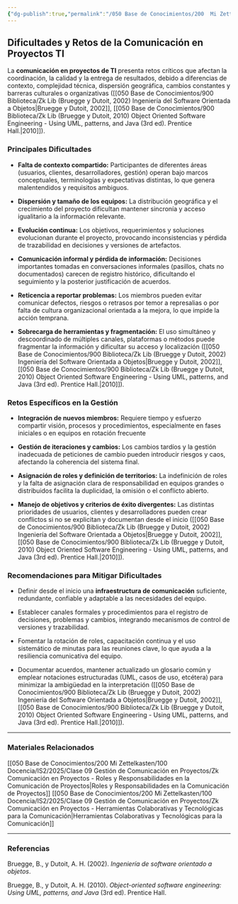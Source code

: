 ```yaml
---
{"dg-publish":true,"permalink":"/050 Base de Conocimientos/200  Mi Zettelkasten/100 Docencia/IS2/2025/Clase 09 Gestión de Comunicación en Proyectos/Zk Comunicación en Proyectos - Dificultades y Retos de la Comunicación en Proyectos TI/","tags":["#definir"]}
---
```


## Dificultades y Retos de la Comunicación en Proyectos TI

La **comunicación en proyectos de TI** presenta retos críticos que afectan la coordinación, la calidad y la entrega de resultados, debido a diferencias de contexto, complejidad técnica, dispersión geográfica, cambios constantes y barreras culturales o organizativas ([[050 Base de Conocimientos/900 Biblioteca/Zk Lib (Bruegge y Dutoit, 2002) Ingeniería del Software Orientada a Objetos\|Bruegge y Dutoit, 2002]], [[050 Base de Conocimientos/900 Biblioteca/Zk Lib (Bruegge y Dutoit, 2010) Object Oriented Software Engineering -  Using UML, patterns, and Java (3rd ed). Prentice Hall.\|2010]]).

### Principales Dificultades

- **Falta de contexto compartido:** Participantes de diferentes áreas (usuarios, clientes, desarrolladores, gestión) operan bajo marcos conceptuales, terminologías y expectativas distintas, lo que genera malentendidos y requisitos ambiguos.
    
- **Dispersión y tamaño de los equipos:** La distribución geográfica y el crecimiento del proyecto dificultan mantener sincronía y acceso igualitario a la información relevante.
    
- **Evolución continua:** Los objetivos, requerimientos y soluciones evolucionan durante el proyecto, provocando inconsistencias y pérdida de trazabilidad en decisiones y versiones de artefactos.
    
- **Comunicación informal y pérdida de información:** Decisiones importantes tomadas en conversaciones informales (pasillos, chats no documentados) carecen de registro histórico, dificultando el seguimiento y la posterior justificación de acuerdos.
    
- **Reticencia a reportar problemas:** Los miembros pueden evitar comunicar defectos, riesgos o retrasos por temor a represalias o por falta de cultura organizacional orientada a la mejora, lo que impide la acción temprana.
    
- **Sobrecarga de herramientas y fragmentación:** El uso simultáneo y descoordinado de múltiples canales, plataformas o métodos puede fragmentar la información y dificultar su acceso y localización ([[050 Base de Conocimientos/900 Biblioteca/Zk Lib (Bruegge y Dutoit, 2002) Ingeniería del Software Orientada a Objetos\|Bruegge y Dutoit, 2002]], [[050 Base de Conocimientos/900 Biblioteca/Zk Lib (Bruegge y Dutoit, 2010) Object Oriented Software Engineering -  Using UML, patterns, and Java (3rd ed). Prentice Hall.\|2010]]).
    

### Retos Específicos en la Gestión

- **Integración de nuevos miembros:** Requiere tiempo y esfuerzo compartir visión, procesos y procedimientos, especialmente en fases iniciales o en equipos en rotación frecuente
    
- **Gestión de iteraciones y cambios:** Los cambios tardíos y la gestión inadecuada de peticiones de cambio pueden introducir riesgos y caos, afectando la coherencia del sistema final.
    
- **Asignación de roles y definición de territorios:** La indefinición de roles y la falta de asignación clara de responsabilidad en equipos grandes o distribuidos facilita la duplicidad, la omisión o el conflicto abierto.
    
- **Manejo de objetivos y criterios de éxito divergentes:** Las distintas prioridades de usuarios, clientes y desarrolladores pueden crear conflictos si no se explicitan y documentan desde el inicio ([[050 Base de Conocimientos/900 Biblioteca/Zk Lib (Bruegge y Dutoit, 2002) Ingeniería del Software Orientada a Objetos\|Bruegge y Dutoit, 2002]], [[050 Base de Conocimientos/900 Biblioteca/Zk Lib (Bruegge y Dutoit, 2010) Object Oriented Software Engineering -  Using UML, patterns, and Java (3rd ed). Prentice Hall.\|2010]]).

### Recomendaciones para Mitigar Dificultades

- Definir desde el inicio una **infraestructura de comunicación** suficiente, redundante, confiable y adaptable a las necesidades del equipo.
    
- Establecer canales formales y procedimientos para el registro de decisiones, problemas y cambios, integrando mecanismos de control de versiones y trazabilidad.
    
- Fomentar la rotación de roles, capacitación continua y el uso sistemático de minutas para las reuniones clave, lo que ayuda a la resiliencia comunicativa del equipo.
    
- Documentar acuerdos, mantener actualizado un glosario común y emplear notaciones estructuradas (UML, casos de uso, etcétera) para minimizar la ambigüedad en la interpretación ([[050 Base de Conocimientos/900 Biblioteca/Zk Lib (Bruegge y Dutoit, 2002) Ingeniería del Software Orientada a Objetos\|Bruegge y Dutoit, 2002]], [[050 Base de Conocimientos/900 Biblioteca/Zk Lib (Bruegge y Dutoit, 2010) Object Oriented Software Engineering -  Using UML, patterns, and Java (3rd ed). Prentice Hall.\|2010]]).

---
### Materiales Relacionados
[[050 Base de Conocimientos/200  Mi Zettelkasten/100 Docencia/IS2/2025/Clase 09 Gestión de Comunicación en Proyectos/Zk Comunicación en Proyectos - Roles y Responsabilidades en la Comunicación de Proyectos\|Roles y Responsabilidades en la Comunicación de Proyectos]]
[[050 Base de Conocimientos/200  Mi Zettelkasten/100 Docencia/IS2/2025/Clase 09 Gestión de Comunicación en Proyectos/Zk Comunicación en Proyectos - Herramientas Colaborativas y Tecnológicas para la Comunicación\|Herramientas Colaborativas y Tecnológicas para la Comunicación]]

---
### Referencias

<div class="transclusion internal-embed is-loaded"><div class="markdown-embed">



Bruegge, B., y Dutoit, A. H. (2002). _Ingeniería de software orientado a objetos_. 

</div></div>


<div class="transclusion internal-embed is-loaded"><div class="markdown-embed">



Bruegge, B., y Dutoit, A. H. (2010). _Object-oriented software engineering: Using UML, patterns, and Java_ (3rd ed). Prentice Hall. 

</div></div>

